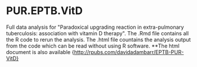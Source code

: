 # PUR.EPTB.VitD
Full data analysis for "Paradoxical upgrading reaction in extra-pulmonary tuberculosis: association with vitamin D therapy". The .Rmd file contains all the R code to rerun the analysis. The .html file countains the analysis output from the code which can be read without using R software.
**The html document is also available {http://rpubs.com/davidadambarr/EPTB-PUR-VitD}
